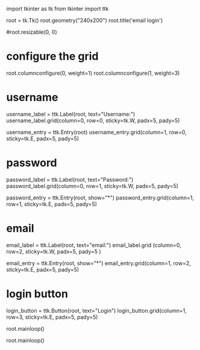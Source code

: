 import tkinter as tk
from tkinter import ttk

root = tk.Tk()
root.geometry("240x200")
root.title('email login')


#root.resizable(0, 0)

# configure the grid
root.columnconfigure(0, weight=1)
root.columnconfigure(1, weight=3)

# username
username_label = ttk.Label(root, text="Username:")
username_label.grid(column=0, row=0, sticky=tk.W, padx=5, pady=5)

username_entry = ttk.Entry(root)
username_entry.grid(column=1, row=0, sticky=tk.E, padx=5, pady=5)

# password
password_label = ttk.Label(root, text="Password:")
password_label.grid(column=0, row=1, sticky=tk.W, padx=5, pady=5)

password_entry = ttk.Entry(root,  show="*")
password_entry.grid(column=1, row=1, sticky=tk.E, padx=5, pady=5)

# email
email_label = ttk.Label(root, text="email:")
email_label.grid (column=0, row=2, sticky=tk.W, padx=5, pady=5 )

email_entry = ttk.Entry(root,  show="*")
email_entry.grid(column=1, row=2, sticky=tk.E, padx=5, pady=5)




# login button
login_button = ttk.Button(root, text="Login")
login_button.grid(column=1, row=3, sticky=tk.E, padx=5, pady=5)


root.mainloop()

root.mainloop()
